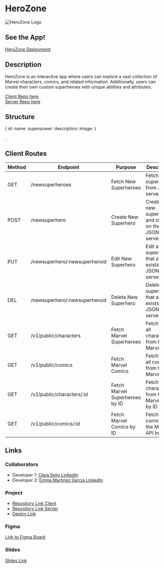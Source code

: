 # HeroZone
![HeroZone Logo](https://logos-world.net/wp-content/uploads/2020/12/Marvel-Entertainment-Logo.png)

## See the App!
[HeroZone Deployment](https://herozone.netlify.app/)



## Description
HeroZone is an interactive app where users can explore a vast collection of Marvel characters, comics, and related information. Additionally, users can create their own custom superheroes with unique abilities and attributes.

[Client Repo here](#)  
[Server Repo here](#)

## Structure
 {
  id:
  name: 
  superpower: 
  description: 
  image: 
}


.

## Client Routes
| Method | Endpoint                             | Purpose                       | Description                                                           |
|--------|--------------------------------------|-------------------------------|-----------------------------------------------------------------------|
| GET    | /newsuperheroes                      | Fetch New Superheroes          | Fetch new superheroes from JSON server                                |
| POST   | /newsuperhero                        | Create New Superhero           | Create a new superhero and store it on the JSON server                |
| PUT    | /newsuperhero/:newsuperheroid        | Edit New Superhero             | Edit a superhero that already exists in the JSON server               |
| DEL    | /newsuperhero/:newsuperheroid        | Delete New Superhero           | Delete a superhero that already exists in the JSON server             |
| GET    | /v1/public/characters                | Fetch Marvel Superheroes       | Fetch list of all characters from the Marvel API                      |
| GET    | /v1/public/comics                    | Fetch Marvel Comics            | Fetch list of all comics from the Marvel API                          |
| GET    | /v1/public/characters/:id            | Fetch Marvel Superheroes by ID | Fetch a character from the Marvel API by ID                           |
| GET    | /v1/public/comics/:id                | Fetch Marvel Comics by ID      | Fetch a comic from the Marvel API by ID                               |



## Links
### Collaborators
- Developer 1: [Clara Seijo LinkedIn](https://www.linkedin.com/in/claraseijo/)
- Developer 2: [Emma Martinez Garcia LinkedIn](https://www.linkedin.com/in/emma-martinez-garcia/)


### Project
- [Repository Link Client](https://github.com/emxgrz/HeroZone_frontend)
- [Repository Link Server](https://github.com/emxgrz/HeroZone_backend)
- [Deploy Link](https://herozone.netlify.app/)


### Figma
[Link to Figma Board](https://www.figma.com/board/UR2PcQlkXaz0ddGHwGnYO8/HeroZone?node-id=0-1&t=c6dZ4v5jSiqJZgII-1)

### Slides
[Slides Link](#)
